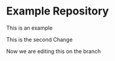 # Example Repository
This is an example

This is the second Change

Now we are editing this on the branch

